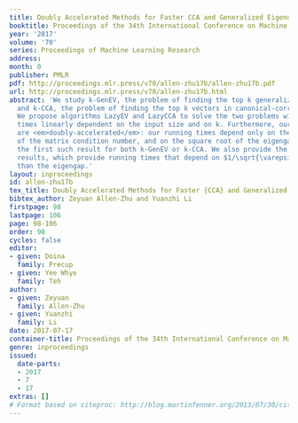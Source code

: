 ```yaml
---
title: Doubly Accelerated Methods for Faster CCA and Generalized Eigendecomposition
booktitle: Proceedings of the 34th International Conference on Machine Learning
year: '2017'
volume: '70'
series: Proceedings of Machine Learning Research
address: 
month: 0
publisher: PMLR
pdf: http://proceedings.mlr.press/v70/allen-zhu17b/allen-zhu17b.pdf
url: http://proceedings.mlr.press/v70/allen-zhu17b.html
abstract: 'We study k-GenEV, the problem of finding the top k generalized eigenvectors,
  and k-CCA, the problem of finding the top k vectors in canonical-correlation analysis.
  We propose algorithms LazyEV and LazyCCA to solve the two problems with running
  times linearly dependent on the input size and on k. Furthermore, our algorithms
  are <em>doubly-accelerated</em>: our running times depend only on the square root
  of the matrix condition number, and on the square root of the eigengap. This is
  the first such result for both k-GenEV or k-CCA. We also provide the first gap-free
  results, which provide running times that depend on $1/\sqrt{\varepsilon}$ rather
  than the eigengap.'
layout: inproceedings
id: allen-zhu17b
tex_title: Doubly Accelerated Methods for Faster {CCA} and Generalized Eigendecomposition
bibtex_author: Zeyuan Allen-Zhu and Yuanzhi Li
firstpage: 98
lastpage: 106
page: 98-106
order: 98
cycles: false
editor:
- given: Doina
  family: Precup
- given: Yee Whye
  family: Teh
author:
- given: Zeyuan
  family: Allen-Zhu
- given: Yuanzhi
  family: Li
date: 2017-07-17
container-title: Proceedings of the 34th International Conference on Machine Learning
genre: inproceedings
issued:
  date-parts:
  - 2017
  - 7
  - 17
extras: []
# Format based on citeproc: http://blog.martinfenner.org/2013/07/30/citeproc-yaml-for-bibliographies/
---
```

